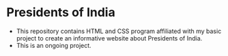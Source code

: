 # Presidents of India
- This repository contains HTML and CSS program affiliated with my basic project to create an informative website about Presidents of India. 
- This is an ongoing project. 
